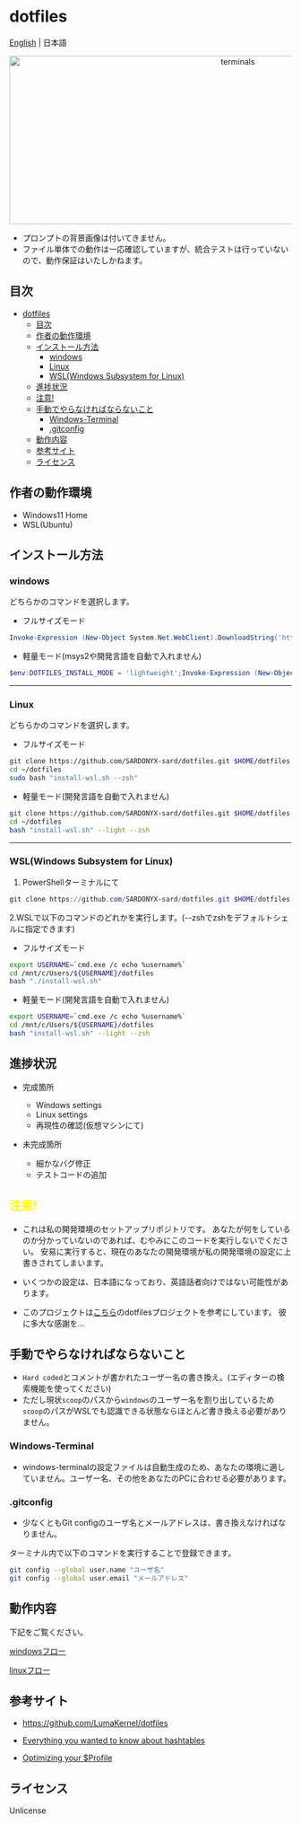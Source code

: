 # dotfiles

[English](https://github.com/SARDONYX-sard/dotfiles) | 日本語

<p align="center">
  <img src="./docs/images/../../../../images/terminals.png" alt="terminals" height="300" width="800"/>
</p>

- プロンプトの背景画像は付いてきません。
- ファイル単体での動作は一応確認していますが、統合テストは行っていないので、動作保証はいたしかねます。

## 目次

- [dotfiles](#dotfiles)
  - [目次](#目次)
  - [作者の動作環境](#作者の動作環境)
  - [インストール方法](#インストール方法)
    - [windows](#windows)
    - [Linux](#linux)
    - [WSL(Windows Subsystem for Linux)](#wslwindows-subsystem-for-linux)
  - [進捗状況](#進捗状況)
  - [注意!](#注意)
  - [手動でやらなければならないこと](#手動でやらなければならないこと)
    - [Windows-Terminal](#windows-terminal)
    - [.gitconfig](#gitconfig)
  - [動作内容](#動作内容)
  - [参考サイト](#参考サイト)
  - [ライセンス](#ライセンス)

## 作者の動作環境

- Windows11 Home
- WSL(Ubuntu)

## インストール方法

### windows

どちらかのコマンドを選択します。

- フルサイズモード

```powershell
Invoke-Expression (New-Object System.Net.WebClient).DownloadString('https://raw.githubusercontent.com/SARDONYX-sard/dotfiles/main/install-win.ps1')
```

- 軽量モード(msys2や開発言語を自動で入れません)

```powershell
$env:DOTFILES_INSTALL_MODE = 'lightweight';Invoke-Expression (New-Object System.Net.WebClient).DownloadString('https://raw.githubusercontent.com/SARDONYX-sard/dotfiles/main/install-win.ps1')
```

---

### Linux

どちらかのコマンドを選択します。

- フルサイズモード

```bash
git clone https://github.com/SARDONYX-sard/dotfiles.git $HOME/dotfiles
cd ~/dotfiles
sudo bash "install-wsl.sh --zsh"
```

- 軽量モード(開発言語を自動で入れません)

```bash
git clone https://github.com/SARDONYX-sard/dotfiles.git $HOME/dotfiles
cd ~/dotfiles
bash "install-wsl.sh" --light --zsh
```

---

### WSL(Windows Subsystem for Linux)

1. PowerShellターミナルにて

```powershell
git clone https://github.com/SARDONYX-sard/dotfiles.git $HOME/dotfiles
```

2.WSLで以下のコマンドのどれかを実行します。(--zshでzshをデフォルトシェルに指定できます)

- フルサイズモード

```bash
export USERNAME=`cmd.exe /c echo %username%`
cd /mnt/c/Users/${USERNAME}/dotfiles
bash "./install-wsl.sh"
```

- 軽量モード(開発言語を自動で入れません)

```bash
export USERNAME=`cmd.exe /c echo %username%`
cd /mnt/c/Users/${USERNAME}/dotfiles
bash "install-wsl.sh" --light --zsh
```

## 進捗状況

- 完成箇所

  - Windows settings
  - Linux settings
  - 再現性の確認(仮想マシンにて)

- 未完成箇所

  - 細かなバグ修正
  - テストコードの追加

## <font color=yellow>注意!</font>

- これは私の開発環境のセットアップリポジトリです。 あなたが何をしているのか分かっていないのであれば、むやみにこのコードを実行しないでください。
  安易に実行すると、現在のあなたの開発環境が私の開発環境の設定に上書きされてしまいます。

- いくつかの設定は、日本語になっており、英語話者向けではない可能性があります。

- このプロジェクトは[こちら](https://github.com/LumaKernel/dotfiles)のdotfilesプロジェクトを参考にしています。
  彼に多大な感謝を…

## 手動でやらなければならないこと

- `Hard coded`とコメントが書かれたユーザー名の書き換え。(エディターの検索機能を使ってください)
- ただし現状`scoop`のパスから`windows`のユーザー名を割り出しているため`scoop`のパスがWSLでも認識できる状態ならほとんど書き換える必要がありません。

### Windows-Terminal

- windows-terminalの設定ファイルは自動生成のため、あなたの環境に適していません。ユーザー名、その他をあなたのPCに合わせる必要があります。

### .gitconfig

- 少なくともGit configのユーザ名とメールアドレスは、書き換えなければなりません。

ターミナル内で以下のコマンドを実行することで登録できます。

```bash
git config --global user.name "ユーザ名"
git config --global user.email "メールアドレス"
```

## 動作内容

下記をご覧ください。

[windowsフロー](./windows-flow.md)

[linuxフロー](./linux-flow.md)

## 参考サイト

- <https://github.com/LumaKernel/dotfiles>

- [Everything you wanted to know about hashtables](https://docs.microsoft.com/ja-jp/powershell/scripting/learn/deep-dives/everything-about-hashtable?view=powershell-7.2)

- [Optimizing your $Profile](https://devblogs.microsoft.com/powershell/optimizing-your-profile/)

## ライセンス

Unlicense
